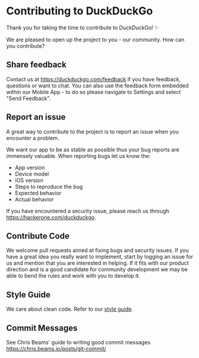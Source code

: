 # Contributing to DuckDuckGo

Thank you for taking the time to contribute to DuckDuckGo! :sparkles:

We are pleased to open up the project to you - our community. How can you contribute?

## Share feedback
Contact us at https://duckduckgo.com/feedback if you have feedback, questions or want to chat. You can also use the feedback form embedded within our Mobile App - to do so please navigate to Settings and select "Send Feedback".

## Report an issue
A great way to contribute to the project is to report an issue when you encounter a problem.

We want our app to be as stable as possible thus your bug reports are immensely valuable. When reporting bugs let us know the:
* App version
* Device model
* iOS version
* Steps to reproduce the bug
* Expected behavior
* Actual behavior

If you have encountered a security issue, please reach us through https://hackerone.com/duckduckgo.

## Contribute Code
We welcome pull requests aimed at fixing bugs and security issues. If you have a great idea you really want to implement, start by logging an issue for us and mention that you are interested in helping. If it fits with our product direction and is a good candidate for community development we may be able to bend the rules and work with you to develop it.

## Style Guide

We care about clean code. Refer to our [style guide](styleguide/STYLEGUIDE.md).


## Commit Messages

See Chris Beams' guide to writing good commit messages https://chris.beams.io/posts/git-commit/